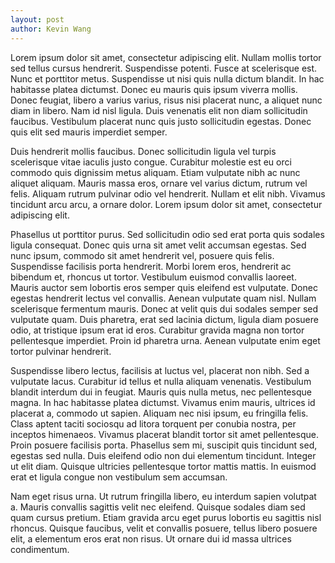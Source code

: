 ```yaml
---
layout: post
author: Kevin Wang
---
```

Lorem ipsum dolor sit amet, consectetur adipiscing elit. Nullam mollis tortor sed tellus cursus hendrerit. Suspendisse potenti. Fusce at scelerisque est. Nunc et porttitor metus. Suspendisse ut nisi quis nulla dictum blandit. In hac habitasse platea dictumst. Donec eu mauris quis ipsum viverra mollis. Donec feugiat, libero a varius varius, risus nisi placerat nunc, a aliquet nunc diam in libero. Nam id nisl ligula. Duis venenatis elit non diam sollicitudin faucibus. Vestibulum placerat nunc quis justo sollicitudin egestas. Donec quis elit sed mauris imperdiet semper.

Duis hendrerit mollis faucibus. Donec sollicitudin ligula vel turpis scelerisque vitae iaculis justo congue. Curabitur molestie est eu orci commodo quis dignissim metus aliquam. Etiam vulputate nibh ac nunc aliquet aliquam. Mauris massa eros, ornare vel varius dictum, rutrum vel felis. Aliquam rutrum pulvinar odio vel hendrerit. Nullam et elit nibh. Vivamus tincidunt arcu arcu, a ornare dolor. Lorem ipsum dolor sit amet, consectetur adipiscing elit.

Phasellus ut porttitor purus. Sed sollicitudin odio sed erat porta quis sodales ligula consequat. Donec quis urna sit amet velit accumsan egestas. Sed nunc ipsum, commodo sit amet hendrerit vel, posuere quis felis. Suspendisse facilisis porta hendrerit. Morbi lorem eros, hendrerit ac bibendum et, rhoncus ut tortor. Vestibulum euismod convallis laoreet. Mauris auctor sem lobortis eros semper quis eleifend est vulputate. Donec egestas hendrerit lectus vel convallis. Aenean vulputate quam nisl. Nullam scelerisque fermentum mauris. Donec at velit quis dui sodales semper sed vulputate quam. Duis pharetra, erat sed lacinia dictum, ligula diam posuere odio, at tristique ipsum erat id eros. Curabitur gravida magna non tortor pellentesque imperdiet. Proin id pharetra urna. Aenean vulputate enim eget tortor pulvinar hendrerit.

Suspendisse libero lectus, facilisis at luctus vel, placerat non nibh. Sed a vulputate lacus. Curabitur id tellus et nulla aliquam venenatis. Vestibulum blandit interdum dui in feugiat. Mauris quis nulla metus, nec pellentesque magna. In hac habitasse platea dictumst. Vivamus enim mauris, ultrices id placerat a, commodo ut sapien. Aliquam nec nisi ipsum, eu fringilla felis. Class aptent taciti sociosqu ad litora torquent per conubia nostra, per inceptos himenaeos. Vivamus placerat blandit tortor sit amet pellentesque. Proin posuere facilisis porta. Phasellus sem mi, suscipit quis tincidunt sed, egestas sed nulla. Duis eleifend odio non dui elementum tincidunt. Integer ut elit diam. Quisque ultricies pellentesque tortor mattis mattis. In euismod erat et ligula congue non vestibulum sem accumsan.

Nam eget risus urna. Ut rutrum fringilla libero, eu interdum sapien volutpat a. Mauris convallis sagittis velit nec eleifend. Quisque sodales diam sed quam cursus pretium. Etiam gravida arcu eget purus lobortis eu sagittis nisl rhoncus. Quisque faucibus, velit et convallis posuere, tellus libero posuere elit, a elementum eros erat non risus. Ut ornare dui id massa ultrices condimentum.
